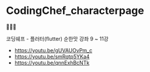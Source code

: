 # CodingChef_characterpage

🚀🧑🏻

코딩쉐프 - 플러터(flutter) 순한맛 강좌 9 ~ 11강
- https://youtu.be/gUVAUOvPm_c
- https://youtu.be/smRqtp5YKa4
- https://youtu.be/qnnExhBcNTk
